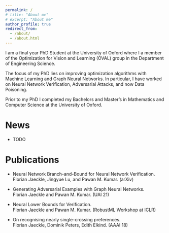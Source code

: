 ```yaml
---
permalink: /
# title: "About me"
# excerpt: "About me"
author_profile: true
redirect_from: 
  - /about/
  - /about.html
---
```


<!-- # About -->

I am a final year PhD Student at the University of Oxford where I a member of the Optimization for Vision and Learning (OVAL) group in the Department of Engineering Science. 

The focus of my PhD lies on improving optimization algorithms with Machine Learning and Graph Neural Networks. In particular, I have worked on Neural Network Verification, Adversarial Attacks, and now Data Poisoning.

Prior to my PhD I completed my Bachelors and Master’s in Mathematics and Computer Science at the University of Oxford.

# News

- TODO

# Publications
- Neural Network Branch-and-Bound for Neural Network Verification.  
  Florian Jaeckle, Jingyue Lu, and Pawan M. Kumar. (arXiv)  

- Generating Adversarial Examples with Graph Neural Networks.  
  Florian Jaeckle and Pawan M. Kumar. (UAI 21)  

- Neural Lower Bounds for Verification.  
  Florian Jaeckle and Pawan M. Kumar. (RobustML Workshop at ICLR)  

- On recognising nearly single-crossing preferences.  
  Florian Jaeckle, Dominik Peters, Edith Elkind. (AAAI 18)  

